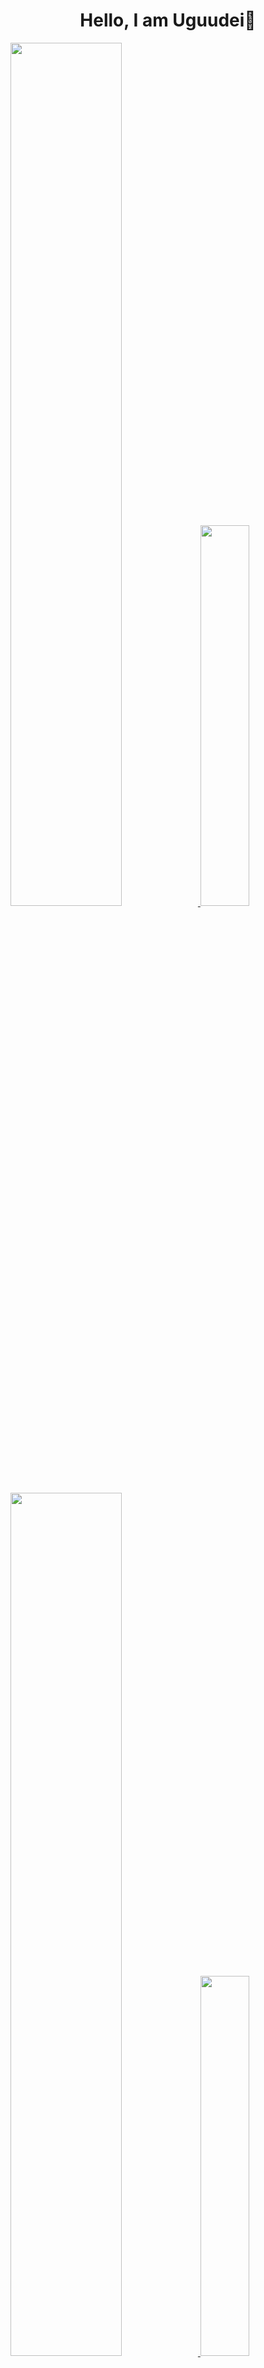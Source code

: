 <h1 align=center><b>Hello, I am Uguudei👋</b></h1>

<!-- Light Mode -->
<div float="middle">
<a href="https://github.com/Uguudei#gh-light-mode-only">
<img src="https://github-readme-stats.vercel.app/api?username=uguudei&include_orgs=true&include_all_commits=true&hide_rank=false&count_private=true&hide=stars&hide_title=true&hide_border=false&show_icons=true&text_color=24292F&bg_color=FFFFFF&border_color=D0D6DE&icon_color=519BF5#gh-light-mode-only"  width=59.5%/>
</a>
<a href="https://github.com/Uguudei#gh-light-mode-only">
<img src="https://github-readme-stats.vercel.app/api/top-langs/?username=uguudei&include_orgs=true&include_all_commits=true&count_private=true&exclude_repo=jupyter-notebooks&langs_count=6&hide_title=true&layout=compact&hide_border=false&text_color=24292F&bg_color=FFFFFF&border_color=D0D6DE#gh-light-mode-only" width=39.5%/>
</a>
</div>

<!-- Dark Mode -->
<div float="middle">
<a href="https://github.com/Uguudei#gh-dark-mode-only">
<img src="https://github-readme-stats.vercel.app/api?username=uguudei&include_orgs=true&include_all_commits=true&hide_rank=false&count_private=true&hide=stars&hide_title=true&hide_border=false&text_color=ADBAC7&bg_color=22272E&border_color=444C56&icon_color=519BF5&show_icons=true#gh-dark-mode-only"  width=59.5%/>
<a>
<a href="https://github.com/Uguudei#gh-dark-mode-only">
<img src="https://github-readme-stats.vercel.app/api/top-langs/?username=uguudei&include_orgs=true&include_all_commits=true&count_private=true&exclude_repo=jupyter-notebooks&langs_count=6&hide_title=true&layout=compact&hide_border=false&text_color=ADBAC7&bg_color=22272E&border_color=444C56#gh-dark-mode-only" width=39.5%/>
</div>
</a>

<!--
**Uguudei/uguudei** is a ✨ _special_ ✨ repository because its `README.md` (this file) appears on your GitHub profile.

Here are some ideas to get you started:

- 🔭 I’m currently working on ...
- 🌱 I’m currently learning ...
- 👯 I’m looking to collaborate on ...
- 🤔 I’m looking for help with ...
- 💬 Ask me about ...
- 📫 How to reach me: ...
- 😄 Pronouns: ...
- ⚡ Fun fact: ...
-->

[![@uguudei's Holopin board](https://holopin.io/api/user/board?user=uguudei)](https://holopin.io/@uguudei)
